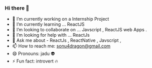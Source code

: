 ### Hi there 👋

- 🔭 I’m currently working on a Internship Project
- 🌱 I’m currently learning ... ReactJS 
- 👯 I’m looking to collaborate on ... Javscript , ReactJS web Apps  . 
- 🤔 I’m looking for help with ... ReactJs
- 💬 Ask me about - ReactJs , ReactNative , Javscript , 
- 📫 How to reach me: sonu4dragon@gmail.com
- 😄 Pronouns: jadu :alien:
- ⚡ Fun fact: introvert :fire:

